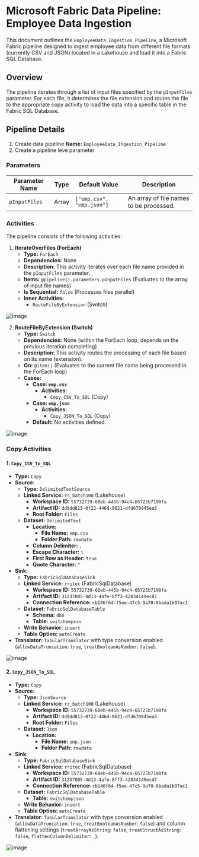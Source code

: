 # Microsoft Fabric Data Pipeline: Employee Data Ingestion

This document outlines the `EmployeeData_Ingestion_Pipeline`, a Microsoft Fabric pipeline designed to ingest employee data from different file formats (currently CSV and JSON) located in a Lakehouse and load it into a Fabric SQL Database.

## Overview

The pipeline iterates through a list of input files specified by the `pInputFiles` parameter. For each file, it determines the file extension and routes the file to the appropriate copy activity to load the data into a specific table in the Fabric SQL Database.

## Pipeline Details

1. Create data pipeline **Name:** `EmployeeData_Ingestion_Pipeline`
2. Create a pipeline leve parameter


### Parameters

| Parameter Name | Type  | Default Value        | Description                                  |
|----------------|-------|----------------------|----------------------------------------------|
| `pInputFiles`  | Array | `["emp.csv", "emp.json"]` | An array of file names to be processed.     |

### Activities

The pipeline consists of the following activities:

1.  **IterateOverFiles (ForEach)**
    * **Type:** `ForEach`
    * **Dependencies:** None
    * **Description:** This activity iterates over each file name provided in the `pInputFiles` parameter.
    * **Items:** `@pipeline().parameters.pInputFiles` (Evaluates to the array of input file names)
    * **Is Sequential:** `false` (Processes files parallel)
    * **Inner Activities:**
        * `RouteFileByExtension` (Switch)

![image](https://github.com/user-attachments/assets/61d53619-97ae-403d-a25b-b1a7f1db6a29)


2.  **RouteFileByExtension (Switch)**
    * **Type:** `Switch`
    * **Dependencies:** None (within the ForEach loop, depends on the previous iteration completing)
    * **Description:** This activity routes the processing of each file based on its name (extension).
    * **On:** `@item()` (Evaluates to the current file name being processed in the ForEach loop)
    * **Cases:**
        * **Case: `emp.csv`**
            * **Activities:**
                * `Copy_CSV_To_SQL` (Copy)
        * **Case: `emp.json`**
            * **Activities:**
                * `Copy_JSON_To_SQL` (Copy)
        * **Default:** No activities defined.

![image](https://github.com/user-attachments/assets/71bd223e-3c2d-4680-9a81-75214515e7f2)


### Copy Activities

#### 1. `Copy_CSV_To_SQL`

* **Type:** `Copy`
* **Source:**
    * **Type:** `DelimitedTextSource`
    * **Linked Service:** `rr_batch100` (Lakehouse)
        * **Workspace ID:** `55732739-60eb-445b-94c4-65725b7190fa`
        * **Artifact ID:** `dd9dd813-0f22-446d-9621-dfd670945ea5`
        * **Root Folder:** `Files`
    * **Dataset:** `DelimitedText`
        * **Location:**
            * **File Name:** `emp.csv`
            * **Folder Path:** `rawdata`
        * **Column Delimiter:** `,`
        * **Escape Character:** `\`
        * **First Row as Header:** `true`
        * **Quote Character:** `"`
* **Sink:**
    * **Type:** `FabricSqlDatabaseSink`
    * **Linked Service:** `rritec` (FabricSqlDatabase)
        * **Workspace ID:** `55732739-60eb-445b-94c4-65725b7190fa`
        * **Artifact ID:** `31237005-4d13-4afe-8ff3-42834149ecd7`
        * **Connection Reference:** `cb146f64-f5ee-47c5-9a70-8bada1b07ac1`
    * **Dataset:** `FabricSqlDatabaseTable`
        * **Schema:** `dbo`
        * **Table:** `switchempcsv`
    * **Write Behavior:** `insert`
    * **Table Option:** `autoCreate`
* **Translator:** `TabularTranslator` with type conversion enabled (`allowDataTruncation`: `true`, `treatBooleanAsNumber`: `false`).

![image](https://github.com/user-attachments/assets/490bbaff-dde5-44bb-8fcf-3a977eef5155)


#### 2. `Copy_JSON_To_SQL`

* **Type:** `Copy`
* **Source:**
    * **Type:** `JsonSource`
    * **Linked Service:** `rr_batch100` (Lakehouse)
        * **Workspace ID:** `55732739-60eb-445b-94c4-65725b7190fa`
        * **Artifact ID:** `dd9dd813-0f22-446d-9621-dfd670945ea5`
        * **Root Folder:** `Files`
    * **Dataset:** `Json`
        * **Location:**
            * **File Name:** `emp.json`
            * **Folder Path:** `rawdata`
* **Sink:**
    * **Type:** `FabricSqlDatabaseSink`
    * **Linked Service:** `rritec` (FabricSqlDatabase)
        * **Workspace ID:** `55732739-60eb-445b-94c4-65725b7190fa`
        * **Artifact ID:** `31237005-4d13-4afe-8ff3-42834149ecd7`
        * **Connection Reference:** `cb146f64-f5ee-47c5-9a70-8bada1b07ac1`
    * **Dataset:** `FabricSqlDatabaseTable`
        * **Table:** `switchempjson`
    * **Write Behavior:** `insert`
    * **Table Option:** `autoCreate`
* **Translator:** `TabularTranslator` with type conversion enabled (`allowDataTruncation`: `true`, `treatBooleanAsNumber`: `false`) and column flattening settings (`treatArrayAsString`: `false`, `treatStructAsString`: `false`, `flattenColumnDelimiter`: `.`).


![image](https://github.com/user-attachments/assets/bcd0e59f-4c25-447c-9c77-1ad929eb8e1c)



